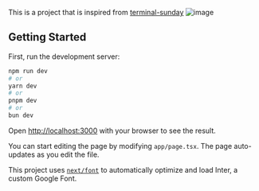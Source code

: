 This is a project that is inspired from [terminal-sunday](https://github.com/accessd/terminal-sunday)
![image](https://github.com/davidyen-888/my-sundays/assets/61106644/0e900fa2-c340-4688-831e-bdbeb7e8f76e)

## Getting Started

First, run the development server:

```bash
npm run dev
# or
yarn dev
# or
pnpm dev
# or
bun dev
```

Open [http://localhost:3000](http://localhost:3000) with your browser to see the result.

You can start editing the page by modifying `app/page.tsx`. The page auto-updates as you edit the file.

This project uses [`next/font`](https://nextjs.org/docs/basic-features/font-optimization) to automatically optimize and load Inter, a custom Google Font.
